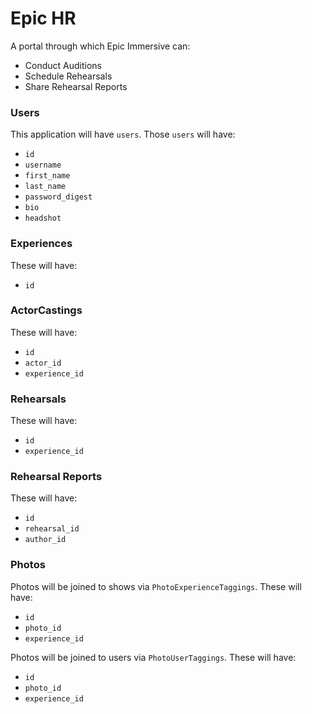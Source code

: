 # Epic HR

A portal through which Epic Immersive can:
- Conduct Auditions
- Schedule Rehearsals
- Share Rehearsal Reports

### Users

This application will have `users`. Those `users` will have:
- `id`
- `username`
- `first_name`
- `last_name`
- `password_digest`
- `bio`
- `headshot`

### Experiences

These will have:

- `id`

### ActorCastings

These will have:

- `id`
- `actor_id`
- `experience_id`



### Rehearsals

These will have:
- `id`
- `experience_id`

### Rehearsal Reports

These will have:
- `id`
- `rehearsal_id`
- `author_id`

### Photos

Photos will be joined to shows via `PhotoExperienceTaggings`. These will have:
- `id`
- `photo_id`
- `experience_id`

Photos will be joined to users via `PhotoUserTaggings`. These will have:
- `id`
- `photo_id`
- `experience_id`

